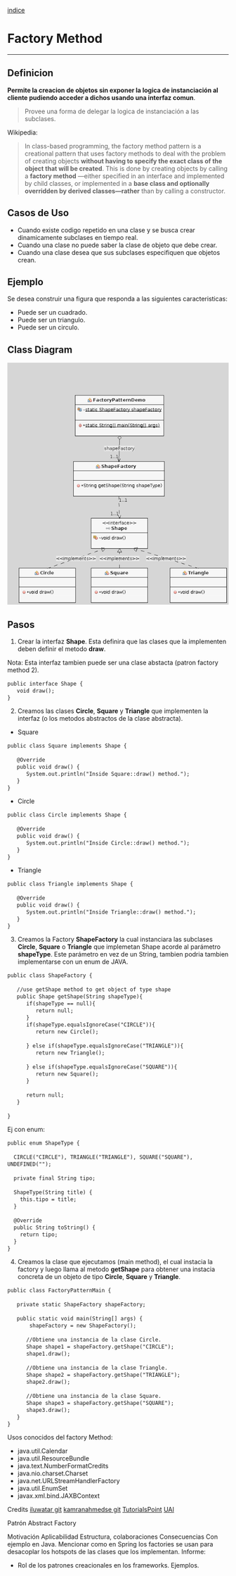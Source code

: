 [indice](README.md)

# Factory Method #
--------------

## Definicion ##

**Permite la creacion de objetos sin exponer la logica de instanciación al cliente pudiendo acceder a dichos usando una interfaz comun**.

> Provee una forma de delegar la logica de instanciación a las subclases.

Wikipedia:
> In class-based programming, the factory method pattern is a creational pattern that uses factory methods to deal with the problem of creating objects **without having to specify the exact class of the object that will be created**. This is done by creating objects by calling a **factory method** —either specified in an interface and implemented by child classes, or implemented in a **base class and optionally overridden by derived classes—rather** than by calling a constructor.

## Casos de Uso ##

* Cuando existe codigo repetido en una clase y se busca crear dinamicamente subclases en tiempo real.
* Cuando una clase no puede saber la clase de objeto que debe crear.
* Cuando una clase desea que sus subclases especifiquen que objetos crean.

## Ejemplo ##

Se desea construir una figura que responda a las siguientes caracteristicas:
* Puede ser un cuadrado.
* Puede ser un triangulo.
* Puede ser un circulo.

## Class Diagram ##
![Diagrama](../images/diagrams/factorymethod.png)


## Pasos ##

1. Crear la interfaz **Shape**. Esta definira que las clases que la implementen deben definir el metodo **draw**.

Nota: Esta interfaz tambien puede ser una clase abstacta (patron factory method 2).

```
public interface Shape {
   void draw();
}
```

2. Creamos las clases **Circle**, **Square** y **Triangle** que implementen la interfaz (o los metodos abstractos de la clase abstracta).

  * Square
```
public class Square implements Shape {

   @Override
   public void draw() {
      System.out.println("Inside Square::draw() method.");
   }
}
```

* Circle
```
public class Circle implements Shape {

   @Override
   public void draw() {
      System.out.println("Inside Circle::draw() method.");
   }
}
```

* Triangle
```
public class Triangle implements Shape {

   @Override
   public void draw() {
      System.out.println("Inside Triangle::draw() method.");
   }
}
```

3. Creamos la Factory **ShapeFactory** la cual instanciara las subclases **Circle**, **Square** o **Triangle** que implemetan Shape acorde al parámetro **shapeType**. Este parámetro en vez de un String, tambien podria tambien implementarse con un enum de JAVA.

```
public class ShapeFactory {

   //use getShape method to get object of type shape
   public Shape getShape(String shapeType){
      if(shapeType == null){
         return null;
      }
      if(shapeType.equalsIgnoreCase("CIRCLE")){
         return new Circle();

      } else if(shapeType.equalsIgnoreCase("TRIANGLE")){
         return new Triangle();

      } else if(shapeType.equalsIgnoreCase("SQUARE")){
         return new Square();
      }

      return null;
   }

}
```
Ej con enum:
```
public enum ShapeType {

  CIRCLE("CIRCLE"), TRIANGLE("TRIANGLE"), SQUARE("SQUARE"), UNDEFINED("");

  private final String tipo;

  ShapeType(String title) {
    this.tipo = title;
  }

  @Override
  public String toString() {
    return tipo;
  }
}
```

4. Creamos la clase que ejecutamos (main method), el cual instacia la factory y luego llama al metodo **getShape** para obtener una instacia concreta de un objeto de tipo **Circle**, **Square** y **Triangle**.
```
public class FactoryPatternMain {

   private static ShapeFactory shapeFactory;

   public static void main(String[] args) {
       shapeFactory = new ShapeFactory();

      //Obtiene una instancia de la clase Circle.
      Shape shape1 = shapeFactory.getShape("CIRCLE");
      shape1.draw();

      //Obtiene una instancia de la clase Triangle.
      Shape shape2 = shapeFactory.getShape("TRIANGLE");
      shape2.draw();

      //Obtiene una instancia de la clase Square.
      Shape shape3 = shapeFactory.getShape("SQUARE");
      shape3.draw();
   }
}
```

Usos conocidos del factory Method:

* java.util.Calendar
* java.util.ResourceBundle
* java.text.NumberFormatCredits
* java.nio.charset.Charset
* java.net.URLStreamHandlerFactory
* java.util.EnumSet
* javax.xml.bind.JAXBContext

Credits
[iluwatar git](https://github.com/iluwatar/java-design-patterns/tree/master/factory-method)
[kamranahmedse git](https://github.com/kamranahmedse/design-patterns-for-humans/blob/master/README.md#-factory-method)
[TutorialsPoint](https://www.tutorialspoint.com/design_pattern/factory_pattern.htm)
[UAI]()

Patrón Abstract Factory

Motivación
Aplicabilidad
Estructura, colaboraciones
Consecuencias
Con ejemplo en Java.
Mencionar como en Spring los factories se usan para desacoplar los hotspots de las clases que los implementan.
Informe:

 - Rol de los patrones creacionales en los frameworks. Ejemplos. 
